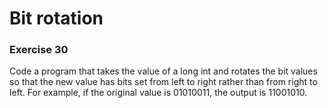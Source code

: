 # Bit rotation
### Exercise 30

Code a program that takes the value of a long int and rotates the bit values so that the new value has bits set from left to right rather than from right to left. For example, if the original value is 01010011, the output is 11001010.



